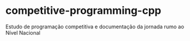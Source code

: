 # competitive-programming-cpp

Estudo de programação competitiva e documentação da jornada rumo ao Nível Nacional

